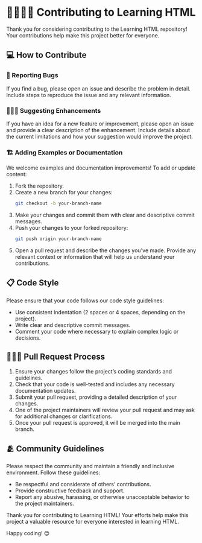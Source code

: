 # 🫱🏼‍🫲🏽 Contributing to Learning HTML

Thank you for considering contributing to the Learning HTML repository! Your contributions help make this project better for everyone.

## 💻 How to Contribute

### 🐛 Reporting Bugs
If you find a bug, please open an issue and describe the problem in detail. Include steps to reproduce the issue and any relevant information.

### 💇🏽‍♂️ Suggesting Enhancements
If you have an idea for a new feature or improvement, please open an issue and provide a clear description of the enhancement. Include details about the current limitations and how your suggestion would improve the project.

### 🏗 Adding Examples or Documentation
We welcome examples and documentation improvements! To add or update content:
1. Fork the repository.
2. Create a new branch for your changes:
    ```sh
    git checkout -b your-branch-name
    ```
3. Make your changes and commit them with clear and descriptive commit messages.
4. Push your changes to your forked repository:
    ```sh
    git push origin your-branch-name
    ```
5. Open a pull request and describe the changes you've made. Provide any relevant context or information that will help us understand your contributions.

## 📋 Code Style
Please ensure that your code follows our code style guidelines:
- Use consistent indentation (2 spaces or 4 spaces, depending on the project).
- Write clear and descriptive commit messages.
- Comment your code where necessary to explain complex logic or decisions.

## 🚣🏽‍♂️ Pull Request Process
1. Ensure your changes follow the project’s coding standards and guidelines.
2. Check that your code is well-tested and includes any necessary documentation updates.
3. Submit your pull request, providing a detailed description of your changes.
4. One of the project maintainers will review your pull request and may ask for additional changes or clarifications.
5. Once your pull request is approved, it will be merged into the main branch.

## 🫂 Community Guidelines
Please respect the community and maintain a friendly and inclusive environment. Follow these guidelines:
- Be respectful and considerate of others’ contributions.
- Provide constructive feedback and support.
- Report any abusive, harassing, or otherwise unacceptable behavior to the project maintainers.

Thank you for contributing to Learning HTML! Your efforts help make this project a valuable resource for everyone interested in learning HTML.

Happy coding! 😊
